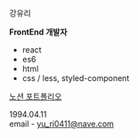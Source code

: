 

강유리<br/>

<b>FrontEnd 개발자</b>
- react
- es6
- html
- css / less, styled-component

<a href="https://pale-open-817.notion.site/01e5737e2f724c85804bcbae4eb778dd">노션 포트폴리오</a>

1994.04.11<br/>
email - yu_ri0411@nave.com<br/>


